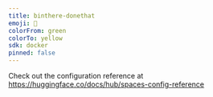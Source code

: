 ```yaml
---
title: binthere-donethat
emoji: 🐢
colorFrom: green
colorTo: yellow
sdk: docker
pinned: false
---
```


Check out the configuration reference at https://huggingface.co/docs/hub/spaces-config-reference
